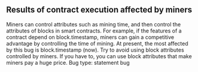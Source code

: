## Results of contract execution affected by miners
Miners can control attributes such as mining time, and then control the attributes of blocks in smart contracts. For example, if the features of a contract depend on block.timestamp, miners can gain a competitive advantage by controlling the time of mining. At present, the most affected by this bug is block.timestamp (now). Try to avoid using block attributes controlled by miners. If you have to, you can use block attributes that make miners pay a huge price.
Bug type: statement bug